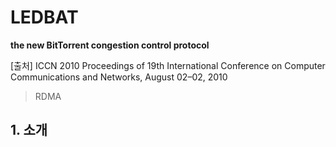 # LEDBAT

**the new BitTorrent congestion control protocol**


[출처] ICCN 2010 Proceedings of 19th International Conference on Computer Communications and Networks, August 02–02, 2010

> RDMA

## 1. 소개